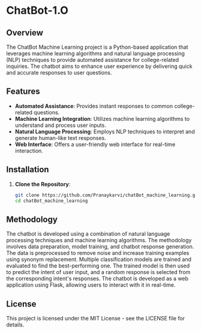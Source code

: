 # ChatBot-1.O

## Overview

The ChatBot Machine Learning project is a Python-based application that leverages machine learning algorithms and natural language processing (NLP) techniques to provide automated assistance for college-related inquiries. The chatbot aims to enhance user experience by delivering quick and accurate responses to user questions.

## Features

- **Automated Assistance**: Provides instant responses to common college-related questions.
- **Machine Learning Integration**: Utilizes machine learning algorithms to understand and process user inputs.
- **Natural Language Processing**: Employs NLP techniques to interpret and generate human-like text responses.
- **Web Interface**: Offers a user-friendly web interface for real-time interaction.

## Installation

1. **Clone the Repository**:

   ```bash
   git clone https://github.com/Pranaykarvi/chatBot_machine_learning.git
   cd chatBot_machine_learning
## Methodology
The chatbot is developed using a combination of natural language processing techniques and machine learning algorithms. The methodology involves data preparation, model training, and chatbot response generation. The data is preprocessed to remove noise and increase training examples using synonym replacement. Multiple classification models are trained and evaluated to find the best-performing one. The trained model is then used to predict the intent of user input, and a random response is selected from the corresponding intent's responses. The chatbot is developed as a web application using Flask, allowing users to interact with it in real-time.

## License
This project is licensed under the MIT License - see the LICENSE file for details.
